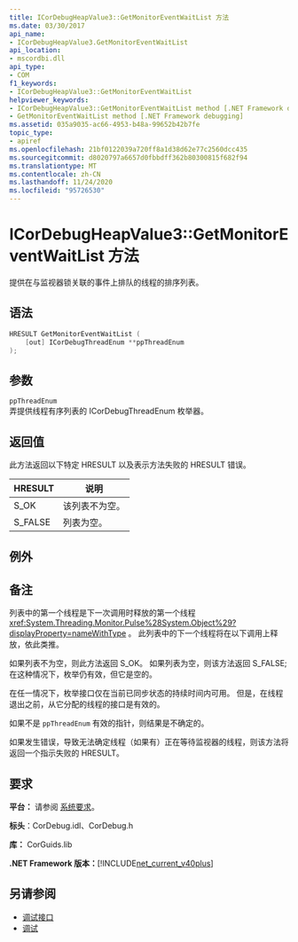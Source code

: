 ```yaml
---
title: ICorDebugHeapValue3::GetMonitorEventWaitList 方法
ms.date: 03/30/2017
api_name:
- ICorDebugHeapValue3.GetMonitorEventWaitList
api_location:
- mscordbi.dll
api_type:
- COM
f1_keywords:
- ICorDebugHeapValue3::GetMonitorEventWaitList
helpviewer_keywords:
- ICorDebugHeapValue3::GetMonitorEventWaitList method [.NET Framework debugging]
- GetMonitorEventWaitList method [.NET Framework debugging]
ms.assetid: 035a9035-ac66-4953-b48a-99652b42b7fe
topic_type:
- apiref
ms.openlocfilehash: 21bf0122039a720ff8a1d38d62e77c2560dcc435
ms.sourcegitcommit: d8020797a6657d0fbbdff362b80300815f682f94
ms.translationtype: MT
ms.contentlocale: zh-CN
ms.lasthandoff: 11/24/2020
ms.locfileid: "95726530"
---
```

# <a name="icordebugheapvalue3getmonitoreventwaitlist-method"></a>ICorDebugHeapValue3::GetMonitorEventWaitList 方法

提供在与监视器锁关联的事件上排队的线程的排序列表。  
  
## <a name="syntax"></a>语法  
  
```cpp  
HRESULT GetMonitorEventWaitList (  
    [out] ICorDebugThreadEnum **ppThreadEnum  
);  
```  
  
## <a name="parameters"></a>参数  

 `ppThreadEnum`  
 弄提供线程有序列表的 ICorDebugThreadEnum 枚举器。  
  
## <a name="return-value"></a>返回值  

 此方法返回以下特定 HRESULT 以及表示方法失败的 HRESULT 错误。  
  
|HRESULT|说明|  
|-------------|-----------------|  
|S_OK|该列表不为空。|  
|S_FALSE|列表为空。|  
  
## <a name="exceptions"></a>例外  
  
## <a name="remarks"></a>备注  

 列表中的第一个线程是下一次调用时释放的第一个线程 <xref:System.Threading.Monitor.Pulse%28System.Object%29?displayProperty=nameWithType> 。 此列表中的下一个线程将在以下调用上释放，依此类推。  
  
 如果列表不为空，则此方法返回 S_OK。 如果列表为空，则该方法返回 S_FALSE;在这种情况下，枚举仍有效，但它是空的。  
  
 在任一情况下，枚举接口仅在当前已同步状态的持续时间内可用。 但是，在线程退出之前，从它分配的线程的接口是有效的。  
  
 如果不是 `ppThreadEnum` 有效的指针，则结果是不确定的。  
  
 如果发生错误，导致无法确定线程（如果有）正在等待监视器的线程，则该方法将返回一个指示失败的 HRESULT。  
  
## <a name="requirements"></a>要求  

 **平台：** 请参阅 [系统要求](../../get-started/system-requirements.md)。  
  
 **标头**：CorDebug.idl、CorDebug.h  
  
 **库：** CorGuids.lib  
  
 **.NET Framework 版本：**[!INCLUDE[net_current_v40plus](../../../../includes/net-current-v40plus-md.md)]  
  
## <a name="see-also"></a>另请参阅

- [调试接口](debugging-interfaces.md)
- [调试](index.md)
